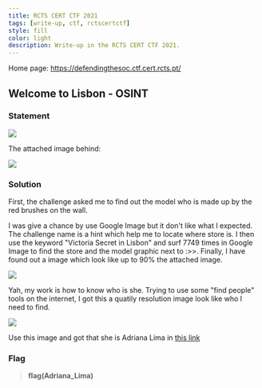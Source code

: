 ```yaml
---
title: RCTS CERT CTF 2021
tags: [write-up, ctf, rctscertctf]
style: fill
color: light
description: Write-up in the RCTS CERT CTF 2021.
---
```


Home page: https://defendingthesoc.ctf.cert.rcts.pt/

## Welcome to Lisbon - OSINT

### Statement

![](https://raw.githubusercontent.com/nh4ttruong/nh4ttruong.github.io/main/sources/rcts-cert-ctf-2021/images/welcome2lisbon.png)

The attached image behind:

![](https://raw.githubusercontent.com/nh4ttruong/nh4ttruong.github.io/main/sources/rcts-cert-ctf-2021/images/welcome_to_lisbon.jpg)

### Solution

First, the challenge asked me to find out the model who is made up by the red brushes on the wall.

I was give a chance by use Google Image but it don't like what I expected. The challenge name is a hint which help me to locate where store is. I then use the keyword "Victoria Secret in Lisbon" and surf 7749 times in Google Image to find the store and the model graphic next to :>>. Finally, I have found out a image which look like up to 90% the attached image.

![](https://raw.githubusercontent.com/nh4ttruong/nh4ttruong.github.io/main/sources/rcts-cert-ctf-2021/images/looklike.jpg)

Yah, my work is how to know who is she. Trying to use some "find people" tools on the internet, I got this a quatily resolution image look like who I need to find.

![](https://raw.githubusercontent.com/nh4ttruong/nh4ttruong.github.io/main/sources/rcts-cert-ctf-2021/images/3.png)

Use this image and got that she is Adriana Lima in [this link](https://www.fanpop.com/clubs/adriana-lima/images/26769738/title/secret-fashion-show-2011-backstage-photo)

### Flag

>**flag(Adriana_Lima)**

